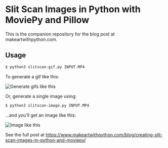 # Slit Scan Images in Python with MoviePy and Pillow

This is the companion repository for the blog post at makeartwithpython.com.

## Usage

```bash
$ python3 slitscan-gif.py INPUT.MP4
```
To generate a gif like this:

![Generate gifs like this](https://github.com/burningion/slitscan-images-python/raw/master/images/output.gif)

Or, generate a single image using:

```bash
$ python3 slitscan-image.py INPUT.MP4
```
...and you'll get an image like this:

![Image like this](https://github.com/burningion/slitscan-images-python/raw/master/images/output_post.jpg)

See the full post at https://www.makeartwithpython.com/blog/creating-slit-scan-images-in-python-and-moviepy/
